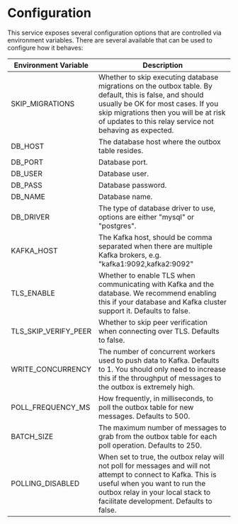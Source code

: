 # Configuration

This service exposes several configuration options that are controlled via environment variables. There are several available that can be used to configure how it behaves:

| Environment Variable | Description                                                                                                                                                                                                                                                                                                              |
|----------------------|--------------------------------------------------------------------------------------------------------------------------------------------------------------------------------------------------------------------------------------------------------------------------------------------------------------------------|
| SKIP_MIGRATIONS      | Whether to skip executing database migrations on the outbox table. By default, this is false, and should usually be OK for most cases. If you skip migrations then you will be at risk of updates to this relay service not behaving as expected. |
| DB_HOST              | The database host where the outbox table resides.                                                                                                                                                                                                                                                                        |
| DB_PORT              | Database port.                                                                                                                                                                                                                                                                                                           |
| DB_USER              | Database user.                                                                                                                                                                                                                                                                                                           |
| DB_PASS              | Database password.                                                                                                                                                                                                                                                                                                       |
| DB_NAME              | Database name.                                                                                                                                                                                                                                                                                                           |
| DB_DRIVER            | The type of database driver to use, options are either "mysql" or "postgres".                                                                                                                                                                                                                                            |
| KAFKA_HOST           | The Kafka host, should be comma separated when there are multiple Kafka brokers, e.g. "kafka1:9092,kafka2:9092"                                                                                                                                                                                                          |
| TLS_ENABLE           | Whether to enable TLS when communicating with Kafka and the database. We recommend enabling this if your database and Kafka cluster support it. Defaults to false.                                                                                                                                                       |
| TLS_SKIP_VERIFY_PEER | Whether to skip peer verification when connecting over TLS. Defaults to false.                                                                                                                                                                                                                                           |
| WRITE_CONCURRENCY    | The number of concurrent workers used to push data to Kafka. Defaults to 1. You should only need to increase this if the throughput of messages to the outbox is extremely high.                                                                                                                                         |
| POLL_FREQUENCY_MS    | How frequently, in milliseconds, to poll the outbox table for new messages. Defaults to 500.                                                                                                                                                                                                                             |
| BATCH_SIZE           | The maximum number of messages to grab from the outbox table for each poll operation. Defaults to 250.                                                                                                                                                                                                                   |
| POLLING_DISABLED     | When set to true, the outbox relay will not poll for messages and will not attempt to connect to Kafka. This is useful when you want to run the outbox relay in your local stack to facilitate development. Defaults to false.                                                                                   |

